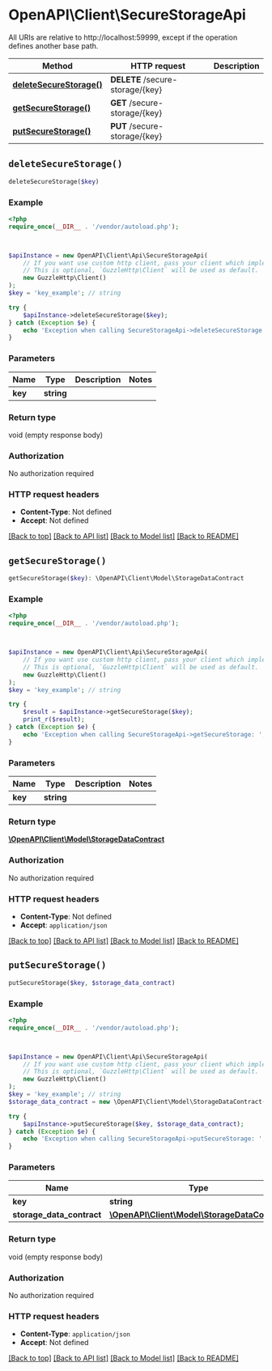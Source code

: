 # OpenAPI\Client\SecureStorageApi

All URIs are relative to http://localhost:59999, except if the operation defines another base path.

| Method | HTTP request | Description |
| ------------- | ------------- | ------------- |
| [**deleteSecureStorage()**](SecureStorageApi.md#deleteSecureStorage) | **DELETE** /secure-storage/{key} |  |
| [**getSecureStorage()**](SecureStorageApi.md#getSecureStorage) | **GET** /secure-storage/{key} |  |
| [**putSecureStorage()**](SecureStorageApi.md#putSecureStorage) | **PUT** /secure-storage/{key} |  |


## `deleteSecureStorage()`

```php
deleteSecureStorage($key)
```



### Example

```php
<?php
require_once(__DIR__ . '/vendor/autoload.php');



$apiInstance = new OpenAPI\Client\Api\SecureStorageApi(
    // If you want use custom http client, pass your client which implements `GuzzleHttp\ClientInterface`.
    // This is optional, `GuzzleHttp\Client` will be used as default.
    new GuzzleHttp\Client()
);
$key = 'key_example'; // string

try {
    $apiInstance->deleteSecureStorage($key);
} catch (Exception $e) {
    echo 'Exception when calling SecureStorageApi->deleteSecureStorage: ', $e->getMessage(), PHP_EOL;
}
```

### Parameters

| Name | Type | Description  | Notes |
| ------------- | ------------- | ------------- | ------------- |
| **key** | **string**|  | |

### Return type

void (empty response body)

### Authorization

No authorization required

### HTTP request headers

- **Content-Type**: Not defined
- **Accept**: Not defined

[[Back to top]](#) [[Back to API list]](../../README.md#endpoints)
[[Back to Model list]](../../README.md#models)
[[Back to README]](../../README.md)

## `getSecureStorage()`

```php
getSecureStorage($key): \OpenAPI\Client\Model\StorageDataContract
```



### Example

```php
<?php
require_once(__DIR__ . '/vendor/autoload.php');



$apiInstance = new OpenAPI\Client\Api\SecureStorageApi(
    // If you want use custom http client, pass your client which implements `GuzzleHttp\ClientInterface`.
    // This is optional, `GuzzleHttp\Client` will be used as default.
    new GuzzleHttp\Client()
);
$key = 'key_example'; // string

try {
    $result = $apiInstance->getSecureStorage($key);
    print_r($result);
} catch (Exception $e) {
    echo 'Exception when calling SecureStorageApi->getSecureStorage: ', $e->getMessage(), PHP_EOL;
}
```

### Parameters

| Name | Type | Description  | Notes |
| ------------- | ------------- | ------------- | ------------- |
| **key** | **string**|  | |

### Return type

[**\OpenAPI\Client\Model\StorageDataContract**](../Model/StorageDataContract.md)

### Authorization

No authorization required

### HTTP request headers

- **Content-Type**: Not defined
- **Accept**: `application/json`

[[Back to top]](#) [[Back to API list]](../../README.md#endpoints)
[[Back to Model list]](../../README.md#models)
[[Back to README]](../../README.md)

## `putSecureStorage()`

```php
putSecureStorage($key, $storage_data_contract)
```



### Example

```php
<?php
require_once(__DIR__ . '/vendor/autoload.php');



$apiInstance = new OpenAPI\Client\Api\SecureStorageApi(
    // If you want use custom http client, pass your client which implements `GuzzleHttp\ClientInterface`.
    // This is optional, `GuzzleHttp\Client` will be used as default.
    new GuzzleHttp\Client()
);
$key = 'key_example'; // string
$storage_data_contract = new \OpenAPI\Client\Model\StorageDataContract(); // \OpenAPI\Client\Model\StorageDataContract

try {
    $apiInstance->putSecureStorage($key, $storage_data_contract);
} catch (Exception $e) {
    echo 'Exception when calling SecureStorageApi->putSecureStorage: ', $e->getMessage(), PHP_EOL;
}
```

### Parameters

| Name | Type | Description  | Notes |
| ------------- | ------------- | ------------- | ------------- |
| **key** | **string**|  | |
| **storage_data_contract** | [**\OpenAPI\Client\Model\StorageDataContract**](../Model/StorageDataContract.md)|  | |

### Return type

void (empty response body)

### Authorization

No authorization required

### HTTP request headers

- **Content-Type**: `application/json`
- **Accept**: Not defined

[[Back to top]](#) [[Back to API list]](../../README.md#endpoints)
[[Back to Model list]](../../README.md#models)
[[Back to README]](../../README.md)
